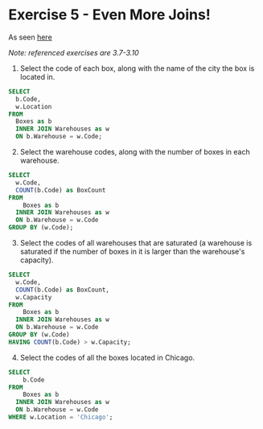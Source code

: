 # Exercise 5 - Even More Joins!

As seen [here](https://github.com/XD-DENG/SQL-exercise/tree/master/SQL_exercise_03)

*Note: referenced exercises are 3.7-3.10*

1. Select the code of each box, along with the name of the city the box is located in.

```SQL
SELECT
  b.Code,
  w.Location
FROM
  Boxes as b
  INNER JOIN Warehouses as w
  ON b.Warehouse = w.Code;
```

2. Select the warehouse codes, along with the number of boxes in each warehouse.

```SQL
SELECT
  w.Code,
  COUNT(b.Code) as BoxCount
FROM
	Boxes as b
  INNER JOIN Warehouses as w
  ON b.Warehouse = w.Code
GROUP BY (w.Code);
```

3. Select the codes of all warehouses that are saturated (a warehouse is saturated if the number of boxes in it is larger than the warehouse's capacity).

```SQL
SELECT
  w.Code,
  COUNT(b.Code) as BoxCount,
  w.Capacity
FROM
	Boxes as b
  INNER JOIN Warehouses as w
  ON b.Warehouse = w.Code
GROUP BY (w.Code)
HAVING COUNT(b.Code) > w.Capacity;
```

4. Select the codes of all the boxes located in Chicago.

```SQL
SELECT
	b.Code
FROM
	Boxes as b
  INNER JOIN Warehouses as w
  ON b.Warehouse = w.Code
WHERE w.Location = 'Chicago';
```
